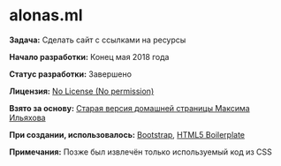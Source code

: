 # alonas.ml

**Задача:** Сделать сайт с ссылками на ресурсы

**Начало разработки:** Конец мая 2018 года

**Статус разработки:** Завершено

**Лицензия:** [No License (No permission)](https://choosealicense.com/no-permission/)

**Взято за основу:** [Старая версия домашней страницы Максима Ильяхова](http://maximilyahov.ru/)

**При создании, использовалось:** [Bootstrap](https://getbootstrap.com/), [HTML5 Boilerplate](https://html5boilerplate.com/)

**Примечания:** Позже был извлечён только используемый код из CSS
